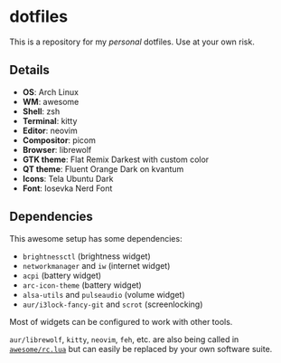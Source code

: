# dotfiles

This is a repository for my *personal* dotfiles. Use at your own risk.

## Details

- **OS**: Arch Linux
- **WM**: awesome
- **Shell**: zsh
- **Terminal**: kitty
- **Editor**: neovim
- **Compositor**: picom
- **Browser**: librewolf
- **GTK theme**: Flat Remix Darkest with custom color
- **QT theme**: Fluent Orange Dark on kvantum
- **Icons**: Tela Ubuntu Dark
- **Font**: Iosevka Nerd Font

## Dependencies

This awesome setup has some dependencies:

- `brightnessctl` (brightness widget)
- `networkmanager` and `iw` (internet widget)
- `acpi` (battery widget)
- `arc-icon-theme` (battery widget)
- `alsa-utils` and `pulseaudio` (volume widget)
- `aur/i3lock-fancy-git` and `scrot` (screenlocking)

Most of widgets can be configured to work with other tools.

`aur/librewolf`, `kitty`, `neovim`, `feh`, etc. are also being called in [`awesome/rc.lua`](awesome/rc.lua) but can easily be replaced by your own software suite.
